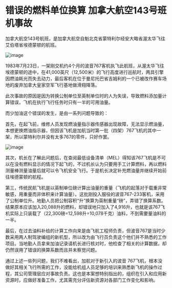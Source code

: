 # 错误的燃料单位换算 加拿大航空143号班机事故

加拿大航空143号航班，是加拿大航空自魁北克省蒙特利尔经安大略省渥太华飞往艾伯塔省埃德蒙顿的航班。

![image](https://github.com/user-attachments/assets/b444cf65-869b-46b4-9f17-43f43d95fab7)


1983年7月23日，一架刚交机约4个月的波音767客机执飞此航班，从渥太华飞往埃德蒙顿的途中，在41,000英尺（12,500米）的飞行高度进行巡航时，两具引擎因燃油耗光而失去动力，最后客机在位于曼尼托巴省吉姆利的一个已被改作赛车场地的废弃加拿大皇家空军飞行基地做滑翔降落。

此次事故的原因是因为转换公制单位至英制单位时的人为失误，导致燃料添加量计算错误，飞机在执行飞行任务时只有一半的可用油量。

而少加油这个错误的发生，是由一系列问题导致的：

首先，在起飞前，维修人员发现燃油量指示器传感器出现故障，无法显示燃油量，本想更换燃油指示器，但因该飞机是加航当时第一批（四架）767飞机的其中一架，所以蒙特利尔并没有太多767的零件，只好作罢。

![image](https://github.com/user-attachments/assets/a04109ce-0393-4ec5-89b5-4e537c8fe102)


其次，机长在了解此问题后，在查阅最低设备清单（MEL）得知该767飞机是不可以在没有燃料显示的情况下起飞的，不过机长认为只要用手工计算燃料，再以燃料测量棒测量油量后就可以令飞机安全飞行。于是机长决定补充燃油量并继续开始前往埃德蒙顿的航程。

第三，传统民航飞机是以英制单位磅计算出油量的重量（飞机的起落对于载重非常敏感，用重量而非体积来计算油量）。这批刚投入服役的波音767-233客机，采用了公制单位升。地勤人员把公制容积“升”换算为英制重量“磅”，弄错了换算系数。结果原本应该加入20,088升的燃料，却错误地只加入了4,916升，也就是该767飞机实际上只装载了（22,300磅=12,598升=10,078千克）油料，不到需要量油料的一半。

最后，在过去油料补给的计算工作向来是由飞航工程师负责，但波音767是当时少数采用两人制驾驶编组的新机型，所以改为由飞行员负责这个他们并不熟悉的工作项目。当地勤人员拿来加油记录请机长进行核对时，他检查了相关的计算数据，却仍然误用了错误的换算系数而且并未察觉问题。

通过上述一些列问题，我们不难看出，加航对于新引入的波音 767飞机，根本没做好其相关飞行所需的工作，没能给机组人员足够的培训来熟悉新飞机的操作过程，其公司管理层应对事故负责。这也是本案想特别指出的，组织在引入和应用新资源时，应做好准备工作，尤其需充分评估新资源对各部门工作变化和影响。
